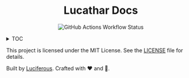 <h1 align="center">Lucathar Docs</h1>

<p align="center">
<img alt="GitHub Actions Workflow Status" src="https://img.shields.io/github/actions/workflow/status/lucathar/lucathar.github.io/deploy.yml?style=for-the-badge&labelColor=363a4f&color=8aadf4">
</p>

<details>
<summary>TOC</summary>

- [Readme](README.md)
- [Home](/home)


</details>

This project is licensed under the MIT License. See the [LICENSE](MITLICENSE) file for details.

Built by [Luciferous](https://github.com/lucathar/lucathar.github.io). Crafted with ❤️ and 💫.
